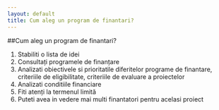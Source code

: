 ```yaml
---
layout: default
title: Cum aleg un program de finantari?
---
```

##Cum aleg un program de finantari?
<ol>
    <li>Stabiliti o lista de idei</li>
    <li>Consultați programele de finanțare</li>
    <li>Analizati obiectivele si prioritatile diferitelor programe de finantare, criteriile de eligibilitate, criteriile de evaluare a proiectelor</li>
    <li>Analizati conditiile financiare</li>
    <li>Fiti atenți la termenul limită</li>
    <li>Puteti avea in vedere mai multi finantatori pentru acelasi proiect</li>
</ol>


